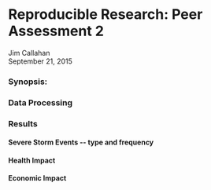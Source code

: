 # Reproducible Research: Peer Assessment 2
Jim Callahan  
September 21, 2015  
### Synopsis:

### Data Processing


### Results

#### Severe Storm Events -- type and frequency

#### Health Impact

#### Economic Impact

